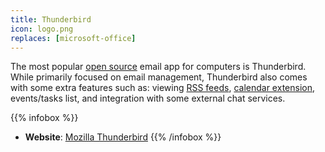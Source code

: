 ```yaml
---
title: Thunderbird
icon: logo.png
replaces: [microsoft-office]
---
```

The most popular [open source][open source] email app for computers is Thunderbird. While primarily focused on email management, Thunderbird also comes with some extra features such as: viewing [RSS feeds](/use/rss), [calendar extension][calendar], events/tasks list, and integration with some external chat services.

{{% infobox %}}
- **Website**:
  [Mozilla Thunderbird](https://www.thunderbird.net)
{{% /infobox %}}

[open source]: https://web.archive.org/web/20180904102804/https://switching.social/what-is-open-source-software/
[calendar]: https://www.thunderbird.net/en-US/calendar/

